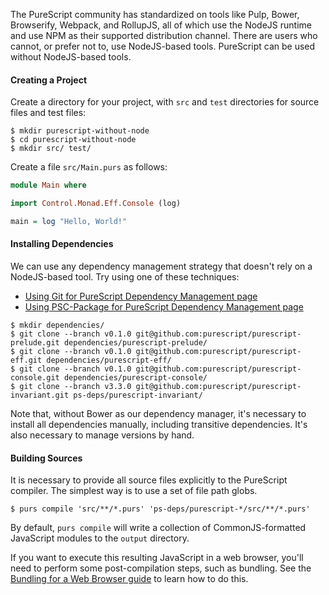 
The PureScript community has standardized on tools like Pulp, Bower, Browserify, Webpack, and RollupJS, all of which use the NodeJS runtime and use NPM as their supported distribution channel. There are users who cannot, or prefer not to, use NodeJS-based tools. PureScript can be used without NodeJS-based tools.

#### Creating a Project

Create a directory for your project, with `src` and `test` directories for source files and test files:

```text
$ mkdir purescript-without-node
$ cd purescript-without-node
$ mkdir src/ test/
```

Create a file `src/Main.purs` as follows:

```purescript
module Main where

import Control.Monad.Eff.Console (log)

main = log "Hello, World!"
```

#### Installing Dependencies

We can use any dependency management strategy that doesn't rely on a NodeJS-based tool. Try using one of these techniques:

- [Using Git for PureScript Dependency Management page](guides/Dependency-Management/Git.md)
- [Using PSC-Package for PureScript Dependency Management page](guides/Dependency-Management/PSC-Package.md)


```text
$ mkdir dependencies/
$ git clone --branch v0.1.0 git@github.com:purescript/purescript-prelude.git dependencies/purescript-prelude/
$ git clone --branch v0.1.0 git@github.com:purescript/purescript-eff.git dependencies/purescript-eff/
$ git clone --branch v0.1.0 git@github.com:purescript/purescript-console.git dependencies/purescript-console/
$ git clone --branch v3.3.0 git@github.com:purescript/purescript-invariant.git ps-deps/purescript-invariant/
```

Note that, without Bower as our dependency manager, it's necessary to install all dependencies manually, including transitive dependencies. It's also necessary to manage versions by hand.

#### Building Sources

It is necessary to provide all source files explicitly to the PureScript compiler. The simplest way is to use a set of file path globs.

```text
$ purs compile 'src/**/*.purs' 'ps-deps/purescript-*/src/**/*.purs'
```

By default, `purs compile` will write a collection of CommonJS-formatted JavaScript modules to the `output` directory.

If you want to execute this resulting JavaScript in a web browser, you'll need to perform some post-compilation steps, such as bundling. See the [Bundling for a Web Browser guide](guides/Bundling-for-Web-Browser.md) to learn how to do this.

